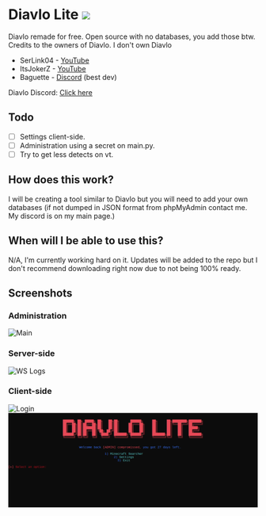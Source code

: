 
# Diavlo Lite ![](https://geps.dev/progress/30)

Diavlo remade for free. Open source with no databases, you add those btw. Credits to the owners of Diavlo. I don't own Diavlo

- SerLink04 - [YouTube](https://www.youtube.com/@SerLink04GrieferDoxing)
- ItsJokerZ - [YouTube](https://www.youtube.com/@FrozenCode)
- Baguette - [Discord](https://discord.com/users/1014534622702469231) (best dev)

Diavlo Discord: [Click here](https://discord.gg/diavlo)

## Todo

- [ ] Settings client-side.
- [ ] Administration using a secret on main.py.
- [ ] Try to get less detects on vt.

## How does this work?
I will be creating a tool similar to Diavlo but you will need to add your own databases (if not dumped in JSON format from phpMyAdmin contact me. My discord is on my main page.)

## When will I be able to use this?
N/A, I'm currently working hard on it. Updates will be added to the repo but I don't recommend downloading right now due to not being 100% ready.

## Screenshots

### Administration
![Main](https://i.imgur.com/QKvqyPt.png)

### Server-side
![WS Logs](https://i.imgur.com/oflAcWx.png)

### Client-side
![Login](https://i.imgur.com/iGzB9tr.png)
![Main](https://github.com/Compromissed/cdn/blob/main/main.png?raw=true)
